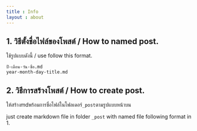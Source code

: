 ```yaml
---
title : Info
layout : about
---
```

## 1. วิธีตั้งชื่อไฟล์ของโพสต์ / How to named post.
 ใช้รูปแบบดังนี้ / use follow this format.
  ```
  ปี-เดือน-วัน-ชื่อ.md
  year-month-day-title.md
  ```
## 2. วิธีการสร้างโพสต์ / How to create post.
 ให้สร้างmdพร้อมการชื่อไฟล์ในโฟลเดอร์`_post`ตามรูปแบบหน้าบน

 just create markdown file in folder `_post` with named file following format in 1.
